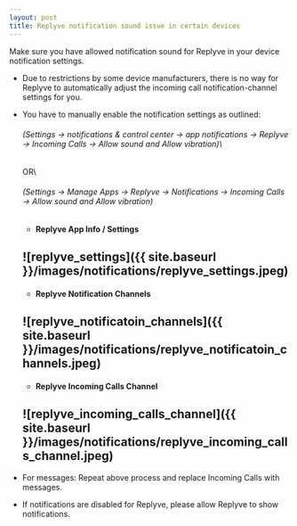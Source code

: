```yaml
---
layout: post
title: Replyve notification sound issue in certain devices
---
```

Make sure you have allowed notification sound for Replyve in your device notification settings.
* Due to restrictions by some device manufacturers, there is no way for Replyve to automatically adjust the incoming call notification-channel settings for you.
* You have to manually enable the notification settings as outlined:
  ###### *(Settings -> notifications & control center -> app notifications -> Replyve -> Incoming Calls -> Allow sound and Allow vibration)*\
   OR\
  ###### *(Settings -> Manage Apps -> Replyve -> Notifications -> Incoming Calls -> Allow sound and Allow vibration)*

   * #### Replyve App Info / Settings
   ![replyve_settings]({{ site.baseurl }}/images/notifications/replyve_settings.jpeg)
    ---------------------------------------

   * #### Replyve Notification Channels
   ![replyve_notificatoin_channels]({{ site.baseurl }}/images/notifications/replyve_notificatoin_channels.jpeg)
    ---------------------------------------

   * #### Replyve Incoming Calls Channel
   ![replyve_incoming_calls_channel]({{ site.baseurl }}/images/notifications/replyve_incoming_calls_channel.jpeg)
    ---------------------------------------


* For messages:
Repeat above process and replace Incoming Calls with messages.

* If notifications are disabled for Replyve, please allow Replyve to show notifications.